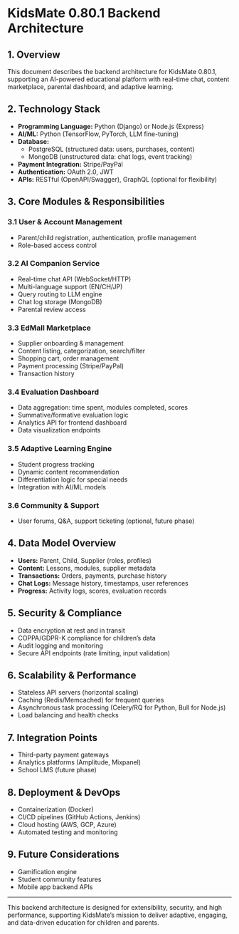 # KidsMate 0.80.1 Backend Architecture

## 1. Overview
This document describes the backend architecture for KidsMate 0.80.1, supporting an AI-powered educational platform with real-time chat, content marketplace, parental dashboard, and adaptive learning.

## 2. Technology Stack
- **Programming Language:** Python (Django) or Node.js (Express)
- **AI/ML:** Python (TensorFlow, PyTorch, LLM fine-tuning)
- **Database:**
  - PostgreSQL (structured data: users, purchases, content)
  - MongoDB (unstructured data: chat logs, event tracking)
- **Payment Integration:** Stripe/PayPal
- **Authentication:** OAuth 2.0, JWT
- **APIs:** RESTful (OpenAPI/Swagger), GraphQL (optional for flexibility)

## 3. Core Modules & Responsibilities
### 3.1 User & Account Management
- Parent/child registration, authentication, profile management
- Role-based access control

### 3.2 AI Companion Service
- Real-time chat API (WebSocket/HTTP)
- Multi-language support (EN/CH/JP)
- Query routing to LLM engine
- Chat log storage (MongoDB)
- Parental review access

### 3.3 EdMall Marketplace
- Supplier onboarding & management
- Content listing, categorization, search/filter
- Shopping cart, order management
- Payment processing (Stripe/PayPal)
- Transaction history

### 3.4 Evaluation Dashboard
- Data aggregation: time spent, modules completed, scores
- Summative/formative evaluation logic
- Analytics API for frontend dashboard
- Data visualization endpoints

### 3.5 Adaptive Learning Engine
- Student progress tracking
- Dynamic content recommendation
- Differentiation logic for special needs
- Integration with AI/ML models

### 3.6 Community & Support
- User forums, Q&A, support ticketing (optional, future phase)

## 4. Data Model Overview
- **Users:** Parent, Child, Supplier (roles, profiles)
- **Content:** Lessons, modules, supplier metadata
- **Transactions:** Orders, payments, purchase history
- **Chat Logs:** Message history, timestamps, user references
- **Progress:** Activity logs, scores, evaluation records

## 5. Security & Compliance
- Data encryption at rest and in transit
- COPPA/GDPR-K compliance for children’s data
- Audit logging and monitoring
- Secure API endpoints (rate limiting, input validation)

## 6. Scalability & Performance
- Stateless API servers (horizontal scaling)
- Caching (Redis/Memcached) for frequent queries
- Asynchronous task processing (Celery/RQ for Python, Bull for Node.js)
- Load balancing and health checks

## 7. Integration Points
- Third-party payment gateways
- Analytics platforms (Amplitude, Mixpanel)
- School LMS (future phase)

## 8. Deployment & DevOps
- Containerization (Docker)
- CI/CD pipelines (GitHub Actions, Jenkins)
- Cloud hosting (AWS, GCP, Azure)
- Automated testing and monitoring

## 9. Future Considerations
- Gamification engine
- Student community features
- Mobile app backend APIs

---
This backend architecture is designed for extensibility, security, and high performance, supporting KidsMate’s mission to deliver adaptive, engaging, and data-driven education for children and parents.
